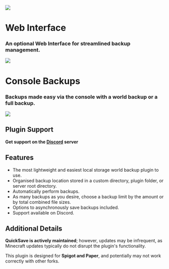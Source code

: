 ![](https://i.imgur.com/7o52nIx.png)

# **Web Interface**
### An optional Web Interface for streamlined backup management.

![](https://i.imgur.com/BlCm64K.png)

# **Console Backups**
### Backups made easy via the console with a world backup or a full backup.

![](https://i.imgur.com/X1sCCEL.png)
## **Plugin Support**
**Get support on the [Discord](https://discord.gg/euwbwh7) server**

## **Features**

* The most lightweight and easiest local storage world backup plugin to use.
* Organised backup location stored in a custom directory, plugin folder, or server root directory.
* Automatically perform backups.
* As many backups as you desire, choose a backup limit by the amount or by total combined file sizes.
* Options to asynchronously save backups included.
* Support available on Discord.

## **Additional Details**
**QuickSave is actively maintained**; however, updates may be infrequent, as Minecraft updates typically do not disrupt the plugin's functionality.

This plugin is designed for **Spigot and Paper**, and potentially may not work correctly with other forks.
